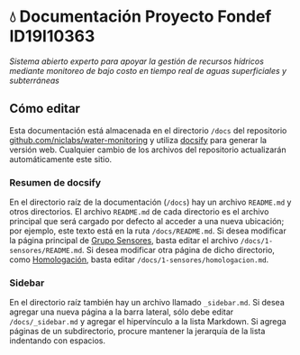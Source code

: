 # 💧 Documentación Proyecto Fondef ID19I10363
*Sistema abierto experto para apoyar la gestión de recursos hídricos mediante monitoreo de bajo costo en tiempo real de aguas superficiales y subterráneas*

## Cómo editar
Esta documentación está almacenada en el directorio `/docs` del repositorio [github.com/niclabs/water-monitoring](https://github.com/niclabs/water-monitoring) y utiliza [docsify](https://docsify.js.org/#/?id=docsify) para generar la versión web. Cualquier cambio de los archivos del repositorio actualizarán automáticamente este sitio.

### Resumen de docsify
En el directorio raíz de la documentación (`/docs`) hay un archivo `README.md` y otros directorios. El archivo `README.md` de cada directorio es el archivo principal que será cargado por defecto al acceder a una nueva ubicación; por ejemplo, este texto está en la ruta `/docs/README.md`. Si desea modificar la página principal de [Grupo Sensores](1-sensores/README.md), basta editar el archivo `/docs/1-sensores/README.md`. Si desea modificar otra página de dicho directorio, como [Homologación](1-sensores/homologacion.md), basta editar `/docs/1-sensores/homologacion.md`.

### Sidebar
En el directorio raíz también hay un archivo llamado `_sidebar.md`. Si desea agregar una nueva página a la barra lateral, sólo debe editar `/docs/_sidebar.md` y agregar el hipervínculo a la lista Markdown. Si agrega páginas de un subdirectorio, procure mantener la jerarquía de la lista indentando con espacios.

